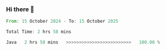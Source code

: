 ### Hi there 👋

<!--START_SECTION:waka-->

```rust
From: 15 October 2024 - To: 15 October 2025

Total Time: 2 hrs 58 mins

Java   2 hrs 58 mins   >>>>>>>>>>>>>>>>>>>>>>>>>   100.00 %
```

<!--END_SECTION:waka-->
